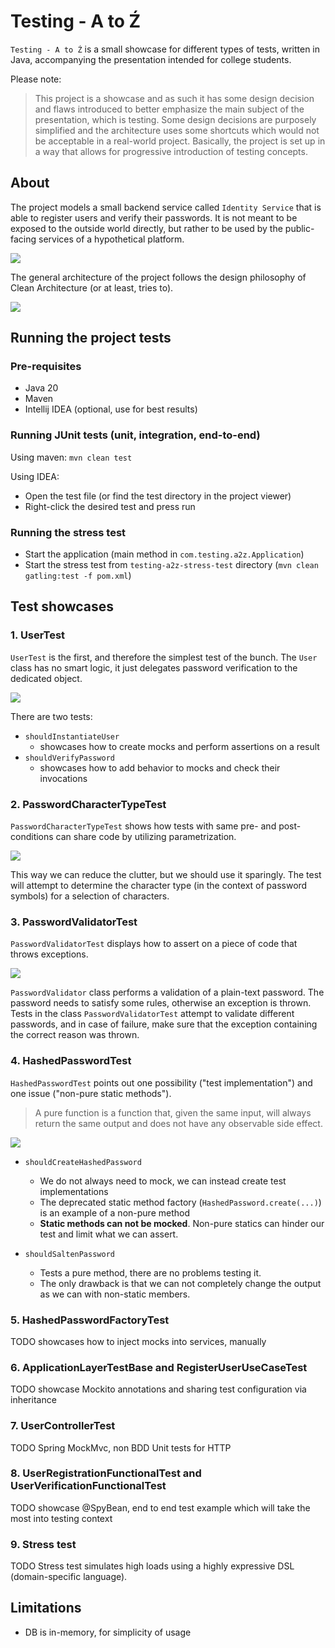 # Testing - A to Ź

`Testing - A to Ź` is a small showcase for different types of tests, written in Java, accompanying the presentation intended for college students.

Please note:

> This project is a showcase and as such it has some design decision and flaws introduced to better emphasize the main subject of the presentation, which is testing.
> Some design decisions are purposely simplified and the architecture uses some shortcuts which would not be acceptable in a real-world project.
> Basically, the project is set up in a way that allows for progressive introduction of testing concepts.

## About

The project models a small backend service called `Identity Service` that is able to register users and verify their passwords.
It is not meant to be exposed to the outside world directly, but rather to be used by the public-facing services of a hypothetical platform. 

![](docs/00%20-%20C1%20-%20Architecture.svg)

The general architecture of the project follows the design philosophy of Clean Architecture (or at least, tries to).

![](docs/00%20-%20C3%20-%20Architecture.svg)

## Running the project tests

### Pre-requisites
- Java 20
- Maven
- Intellij IDEA (optional, use for best results)

### Running JUnit tests (unit, integration, end-to-end)
Using maven:
`mvn clean test`

Using IDEA:
- Open the test file (or find the test directory in the project viewer)
- Right-click the desired test and press run

### Running the stress test
- Start the application (main method in `com.testing.a2z.Application`)
- Start the stress test from `testing-a2z-stress-test` directory (`mvn clean gatling:test -f pom.xml`)

## Test showcases

### 1. UserTest

`UserTest` is the first, and therefore the simplest test of the bunch. 
The `User` class has no smart logic, it just delegates password verification to the dedicated object.

![](docs/01%20-%20UserTest.svg)

There are two tests:
- `shouldInstantiateUser`
  - showcases how to create mocks and perform assertions on a result
- `shouldVerifyPassword`
  - showcases how to add behavior to mocks and check their invocations 

### 2. PasswordCharacterTypeTest

`PasswordCharacterTypeTest` shows how tests with same pre- and post-conditions can share code by utilizing parametrization.

![](docs/02%20-%20PasswordCharacterTypeTest.svg)

This way we can reduce the clutter, but we should use it sparingly.
The test will attempt to determine the character type (in the context of password symbols) for a selection of characters.

### 3. PasswordValidatorTest

`PasswordValidatorTest` displays how to assert on a piece of code that throws exceptions.

![](docs/03%20-%20PasswordValidatorTest.svg)

`PasswordValidator` class performs a validation of a plain-text password. The password needs to satisfy some rules, otherwise an exception is thrown.
Tests in the class `PasswordValidatorTest` attempt to validate different passwords, and in case of failure, make sure that the exception containing the correct reason was thrown.

### 4. HashedPasswordTest

`HashedPasswordTest` points out one possibility ("test implementation") and one issue ("non-pure static methods").

> A pure function is a function that, given the same input, will always return the same output and does not have any observable side effect.


![](docs/04%20-%20HashedPasswordTest.svg)

- `shouldCreateHashedPassword`
  - We do not always need to mock, we can instead create test implementations
  - The deprecated static method factory (`HashedPassword.create(...)`) is an example of a non-pure method
  - **Static methods can not be mocked**. Non-pure statics can hinder our test and limit what we can assert.

- `shouldSaltenPassword`
  - Tests a pure method, there are no problems testing it.
  - The only drawback is that we can not completely change the output as we can with non-static members.

### 5. HashedPasswordFactoryTest

TODO
showcases how to inject mocks into services, manually

### 6. ApplicationLayerTestBase and RegisterUserUseCaseTest
TODO
showcase Mockito annotations and sharing test configuration via inheritance

### 7. UserControllerTest
TODO
Spring MockMvc, non BDD
Unit tests for HTTP

### 8. UserRegistrationFunctionalTest and UserVerificationFunctionalTest
TODO
showcase @SpyBean, end to end test example which will take the most into testing context

### 9. Stress test
TODO
Stress test simulates high loads using a highly expressive DSL (domain-specific language).

## Limitations
- DB is in-memory, for simplicity of usage


